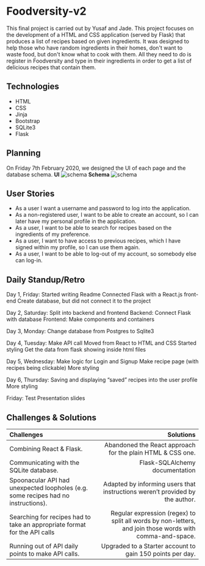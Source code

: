 # Foodversity-v2
This final project is carried out by Yusaf and Jade. This project focuses on the development of a HTML and CSS application (served by Flask) that produces a list of recipes based on given ingredients. It was designed to help those who have random ingredients in their homes, don't want to waste food, but don't know what to cook with them. All they need to do is register in Foodversity and type in their ingredients in order to get a list of delicious recipes that contain them.   

## Technologies
- HTML 
- CSS
- Jinja 
- Bootstrap
- SQLite3
- Flask

## Planning
On Friday 7th February 2020, we designed the UI of each page and the database schema.
**UI**
![schema](images/foodversity-design.png)
**Schema** 
![schema](images/foodversity-schema.png)

## User Stories
- As a user I want a username and password to log into the application. 
- As a non-registered user, I want to be able to create an account, so I can later have my personal profile in the application. 
- As a user, I want to be able to search for recipes based on the ingredients of my preference. 
- As a user, I want to have access to previous  recipes, which I have signed within my profile, so I can use them again. 
- As a user, I want to be able to log-out of my account, so somebody else can log-in.

## Daily Standup/Retro

Day 1, Friday: 
Started writing Readme
Connected Flask with a React.js front-end 
Create database, but did not connect it to the project

Day 2, Saturday: 
Split into backend and frontend
Backend: Connect Flask with database 
Frontend: Make components and containers

Day 3, Monday: 
Change database from Postgres to Sqlite3

Day 4, Tuesday:
Make API call
Moved from React to HTML and CSS
Started styling 
Get the data from flask showing inside html files 

Day 5, Wednesday: 
Make logic for Login and Signup
Make recipe page (with recipes being clickable) 
More styling 

Day 6, Thursday:
Saving and displaying “saved” recipes into the user profile
More styling 

Friday:
Test
Presentation slides 

## Challenges & Solutions
| Challenges        | Solutions          
| :------------- |-------------:| 
| Combining React & Flask. | Abandoned the React approach for the plain HTML & CSS one. |
| Communicating with the SQLite database. | Flask-SQLAlchemy documentation |
| Spoonacular API had unexpected loopholes (e.g. some recipes had no instructions).  | Adapted by informing users that instructions weren’t provided by the author. |
| Searching for recipes had to take an appropriate format for the API calls | Regular expression (regex) to split all words by non-letters, and join those words with comma-and-space. |
| Running out of API daily points to make API calls. | Upgraded to a Starter account to gain 150 points per day. |

